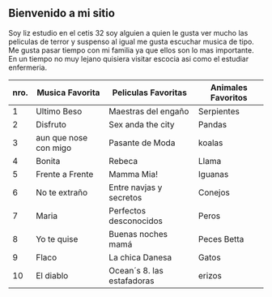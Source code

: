 ## Bienvenido a mi sitio

Soy liz estudio en el cetis 32 soy alguien a quien le gusta ver mucho las peliculas de terror y suspenso al igual me gusta escuchar musica  de tipo. Me gusta pasar tiempo con mi familia ya que ellos son lo mas importante. En un tiempo no muy lejano quisiera visitar escocia asi como el estudiar enfermeria. 

| nro. | Musica Favorita | Peliculas Favoritas |  Animales Favoritos | 
| --- | --- | --- | ---|
| 1 | Ultimo Beso | Maestras del engaño | Serpientes |
| 2 | Disfruto | Sex anda the city | Pandas |
| 3 | aun que nose con migo | Pasante de Moda | koalas |
| 4 | Bonita | Rebeca | Llama |
| 5 | Frente a Frente| Mamma Mia! | Iguanas |
| 6 | No te extraño | Entre navjas y secretos | Conejos |
| 7 | Maria | Perfectos desconocidos | Peros |
| 8 | Yo te quise | Buenas noches mamá | Peces Betta |
| 9 | Flaco | La chica Danesa | Gatos |
| 10 | El diablo | Ocean´s 8. las estafadoras | erizos | 
